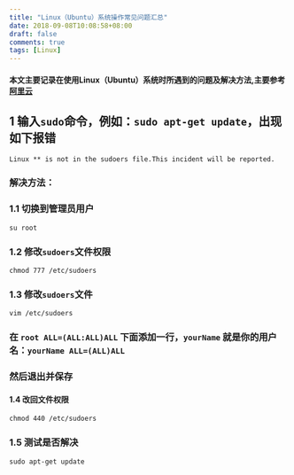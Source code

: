 ```yaml
---
title: "Linux（Ubuntu）系统操作常见问题汇总"
date: 2018-09-08T10:08:58+08:00
draft: false
comments: true
tags: [Linux]
---
```


#### 本文主要记录在使用Linux（Ubuntu）系统时所遇到的问题及解决方法,主要参考[阿里云](https://www.aliyun.com/jiaocheng/129308.html)
## 1 输入`sudo`命令，例如：`sudo apt-get update`，出现如下报错
```
Linux ** is not in the sudoers file.This incident will be reported.
```
### 解决方法：
### 1.1 切换到管理员用户
```
su root
```
### 1.2 修改`sudoers`文件权限
```
chmod 777 /etc/sudoers
```
### 1.3 修改`sudoers`文件
```
vim /etc/sudoers
```
### 在 `root ALL=(ALL:ALL)ALL` 下面添加一行，`yourName` 就是你的用户名：`yourName ALL=(ALL)ALL`
### 然后退出并保存
#### 1.4 改回文件权限
```
chmod 440 /etc/sudoers
```
### 1.5 测试是否解决
```
sudo apt-get update
```
